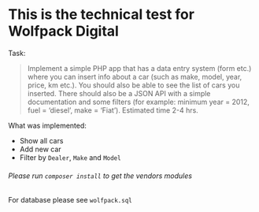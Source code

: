 # This is the technical test for Wolfpack Digital

Task:
> Implement a simple PHP app that has a data entry system (form etc.) where you can insert info about a car (such as make, model, year, price, km etc.). You should also be able to see the list of cars you inserted. There should also be a JSON API with a simple documentation and some filters (for example: minimum year = 2012, fuel = ‘diesel’, make = ‘Fiat’). Estimated time 2-4 hrs.

What was implemented:
- Show all cars
- Add new car
- Filter by `Dealer`, `Make` and `Model`

###### Please run `composer install` to get the vendors modules
For database please see `wolfpack.sql`
